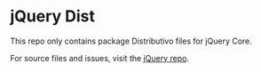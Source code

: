 # jQuery Dist

This repo only contains package Distributivo files for jQuery Core.

For source files and issues, visit the [jQuery repo](https://github.com/jquery/jquery).
